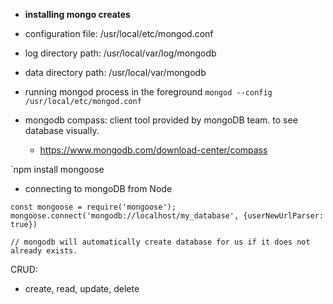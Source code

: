 - **installing mongo creates**

* configuration file: /usr/local/etc/mongod.conf
* log directory path: /usr/local/var/log/mongodb
* data directory path: /usr/local/var/mongodb

* running mongod process in the foreground
  `mongod --config /usr/local/etc/mongod.conf`

* mongodb compass: client tool provided by mongoDB team. to see database visually.
  - https://www.mongodb.com/download-center/compass

`npm install mongoose

- connecting to mongoDB from Node

```
const mongoose = require('mongoose');
mongoose.connect('mongodb://localhost/my_database', {userNewUrlParser: true})

// mongodb will automatically create database for us if it does not already exists.
```

CRUD:

- create, read, update, delete

